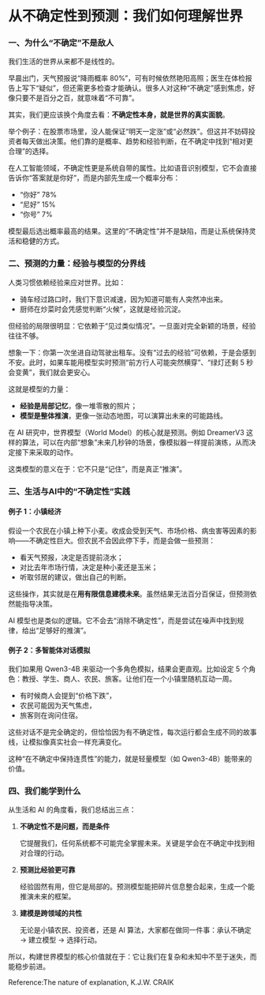 # 从不确定性到预测：我们如何理解世界

### **一、为什么“不确定”不是敌人**

我们生活的世界从来都不是线性的。

早晨出门，天气预报说“降雨概率 80%”，可有时候依然艳阳高照；医生在体检报告上写下“疑似”，但还需更多检查才能确认。很多人对这种“不确定”感到焦虑，好像只要不是百分之百，就意味着“不可靠”。

其实，我们更应该换个角度去看：**不确定性本身，就是世界的真实面貌**。

举个例子：在股票市场里，没人能保证“明天一定涨”或“必然跌”。但这并不妨碍投资者每天做出决策。他们靠的是概率、趋势和经验判断，在不确定中找到“相对更合理”的选择。

在人工智能领域，不确定性更是系统自带的属性。比如语音识别模型，它不会直接告诉你“答案就是你好”，而是内部先生成一个概率分布：

- “你好” 78%
- “尼好” 15%
- “你号” 7%

模型最后选出概率最高的结果。这里的“不确定性”并不是缺陷，而是让系统保持灵活和稳健的方式。

### **二、预测的力量：经验与模型的分界线**

人类习惯依赖经验来应对世界。比如：

- 骑车经过路口时，我们下意识减速，因为知道可能有人突然冲出来。
- 厨师在炒菜时会凭感觉判断“火候”，这就是经验沉淀。

但经验的局限很明显：它依赖于“见过类似情况”。一旦面对完全新颖的场景，经验往往不够。

想象一下：你第一次坐进自动驾驶出租车。没有“过去的经验”可依赖，于是会感到不安。此时，如果车能用模型实时预测“前方行人可能突然横穿”、“绿灯还剩 5 秒会变黄”，我们就会更安心。

这就是模型的力量：

- **经验是局部记忆**，像一堆零散的照片；
- **模型是整体推演**，更像一张动态地图，可以演算出未来的可能路线。

在 AI 研究中，世界模型（World Model）的核心就是预测。例如 DreamerV3 这样的算法，可以在内部“想象”未来几秒钟的场景，像模拟器一样提前演练，从而决定接下来采取的动作。

这类模型的意义在于：它不只是“记住”，而是真正“推演”。

### **三、生活与AI中的“不确定性”实践**

#### **例子 1：小镇经济**

假设一个农民在小镇上种下小麦。收成会受到天气、市场价格、病虫害等因素的影响——不确定性巨大。但农民不会因此停下手，而是会做一些预测：

- 看天气预报，决定是否提前浇水；
- 对比去年市场行情，决定是种小麦还是玉米；
- 听取邻居的建议，做出自己的判断。

这些操作，其实就是在**用有限信息建模未来**。虽然结果无法百分百保证，但预测依然能指导决策。

AI 模型也是类似的逻辑。它不会去“消除不确定性”，而是尝试在噪声中找到规律，给出“足够好的推演”。

#### **例子 2：多智能体对话模拟**

我们如果用 Qwen3-4B 来驱动一个多角色模拟，结果会更直观。比如设定 5 个角色：教授、学生、商人、农民、旅客。让他们在一个小镇里随机互动一周。

- 有时候商人会提到“价格下跌”，
- 农民可能因为天气焦虑，
- 旅客则在询问住宿。

这些对话不是完全确定的，但恰恰因为有不确定性，每次运行都会生成不同的故事线，让模拟像真实社会一样充满变化。

这种“在不确定中保持连贯性”的能力，就是轻量模型（如 Qwen3-4B）能带来的价值。

### **四、我们能学到什么**

从生活和 AI 的角度看，我们总结出三点：

1. **不确定性不是问题，而是条件**

   它提醒我们，任何系统都不可能完全掌握未来。关键是学会在不确定中找到相对合理的行动。

2. **预测比经验更可靠**

   经验固然有用，但它是局部的。预测模型能把碎片信息整合起来，生成一个能推演未来的框架。

3. **建模是跨领域的共性**

   无论是小镇农民、投资者，还是 AI 算法，大家都在做同一件事：承认不确定 → 建立模型 → 选择行动。

所以，构建世界模型的核心价值就在于：它让我们在复杂和未知中不至于迷失，而能稳步前进。

Reference:The nature of explanation, K.J.W. CRAIK